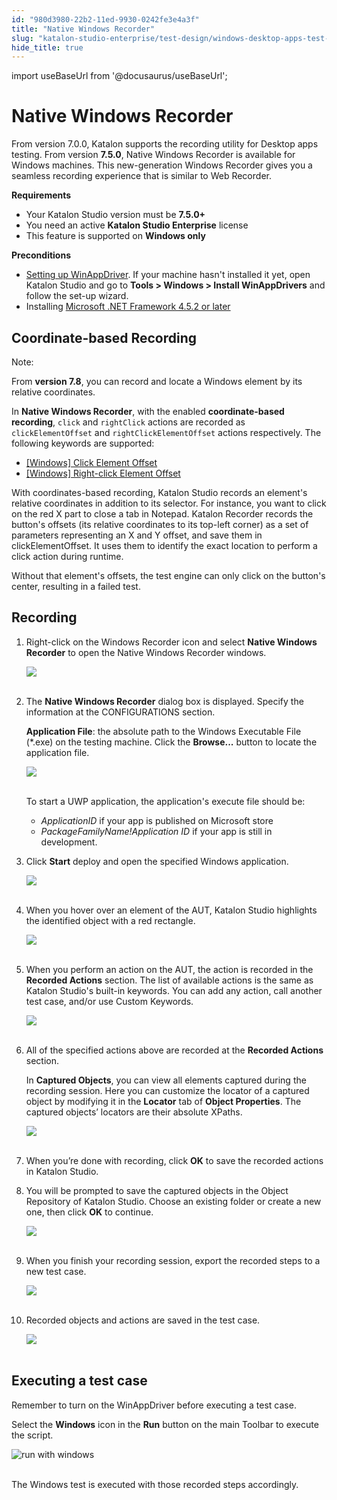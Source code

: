 ```yaml
---
id: "980d3980-22b2-11ed-9930-0242fe3e4a3f"
title: "Native Windows Recorder"
slug: "katalon-studio-enterprise/test-design/windows-desktop-apps-test-design/windows-record-and-spy-utilities/native-windows-recorder"
hide_title: true
---
```

import useBaseUrl from '@docusaurus/useBaseUrl';


# <a id="id" class="anchor_top_offset"/><a id="ariaid-title1" class="anchor_top_offset"/>Native Windows Recorder

<p xmlns="http://www.w3.org/1999/xhtml" className="p">From version 7.0.0, Katalon supports the recording utility for   Desktop apps testing. From version <strong className="ph b">7.5.0</strong>, Native   Windows Recorder is available for Windows machines. This   new-generation Windows Recorder gives you a seamless recording   experience that is similar to Web Recorder.</p> 
<p xmlns="http://www.w3.org/1999/xhtml" className="p">   <strong className="ph b">Requirements</strong> </p> 
<ul xmlns="http://www.w3.org/1999/xhtml" className="ul"><li className="li">Your Katalon Studio version must be     <strong className="ph b">7.5.0+</strong>   </li><li className="li">You need an active <strong className="ph b">Katalon Studio Enterprise</strong>     license</li><li className="li">This feature is supported on <strong className="ph b">Windows only</strong>   </li></ul> 
<p xmlns="http://www.w3.org/1999/xhtml" className="p">   <strong className="ph b">Preconditions</strong> </p> 
<ul xmlns="http://www.w3.org/1999/xhtml" className="ul"><li className="li"><a className="xref" href="/docs/katalon-studio-enterprise/create-tests-and-projects/configure-test-cases/windows-desktop-apps-testing/set-up-winappdriver">Setting       up WinAppDriver</a>. If your machine hasn't installed it yet, open     Katalon Studio and go to <strong className="ph b">Tools &gt; Windows &gt; Install       WinAppDrivers</strong> and follow the set-up wizard.</li><li className="li">Installing <a className="xref j-external-link" href="https://dotnet.microsoft.com/download/dotnet-framework/net452" target="_blank">Microsoft       .NET Framework 4.5.2 or later</a>   </li></ul> 
    

## <a id="id_1" class="anchor_top_offset"/>Coordinate-based Recording

    
      
<div xmlns="http://www.w3.org/1999/xhtml" className="note note note_note"><span className="note__title">Note:</span> 
  <p className="p">From <strong className="ph b">version 7.8</strong>, you can record and locate a
    Windows element by its relative coordinates.</p>
</div>
      
<p xmlns="http://www.w3.org/1999/xhtml" className="p">In <strong className="ph b">Native Windows Recorder</strong>, with the enabled   <strong className="ph b">coordinate-based recording</strong>, <code className="ph codeph">click</code> and   <code className="ph codeph">rightClick</code> actions are recorded as   <code className="ph codeph">clickElementOffset</code> and   <code className="ph codeph">rightClickElementOffset</code> actions respectively. The   following keywords are supported:</p> 
      
<ul xmlns="http://www.w3.org/1999/xhtml" className="ul">   <li className="li">     <a className="xref" href="/docs/katalon-studio-enterprise/keywords/windows-keywords/windows-click-element-offset">[Windows]       Click Element Offset</a>   </li>   <li className="li">     <a className="xref" href="/docs/katalon-studio-enterprise/keywords/windows-keywords/windows-right-click-element-offset">[Windows]       Right-click Element Offset</a>   </li> </ul> 
      
<p xmlns="http://www.w3.org/1999/xhtml" className="p">With coordinates-based recording, Katalon Studio records an   element's relative coordinates in addition to its selector. For   instance, you want to click on the red X part to close a tab in   Notepad. Katalon Recorder records the button's offsets (its   relative coordinates to its top-left corner) as a set of parameters   representing an X and Y offset, and save them in   clickElementOffset. It uses them to identify the exact location to   perform a click action during runtime.</p> 
      
<p xmlns="http://www.w3.org/1999/xhtml" className="p">Without that element's offsets, the test engine can only click   on the button's center, resulting in a failed test.</p> 
    
  

## <a id="id_2" class="anchor_top_offset"/>Recording

<ol xmlns="http://www.w3.org/1999/xhtml" className="ol"><li className="li">     <p className="p">Right-click on the Windows Recorder icon and select       <strong className="ph b">Native Windows Recorder</strong> to open the Native Windows       Recorder windows.</p>     <p className="p">       <img className="image" src={useBaseUrl("https://github.com/katalon-studio/docs-images/raw/master/katalon-studio/docs/native-windows-recorder/open.png")} /><br /><br />     </p>   </li><li className="li">     <p className="p">The <strong className="ph b">Native Windows Recorder</strong> dialog box is       displayed. Specify the information at the CONFIGURATIONS       section.</p>     <p className="p">       <strong className="ph b">Application File</strong>: the absolute path to the       Windows Executable File (*.exe) on the testing machine. Click the       <strong className="ph b">Browse...</strong> button to locate the application       file.</p>     <p className="p">       <img className="image" src={useBaseUrl("https://github.com/katalon-studio/docs-images/raw/master/katalon-studio/docs/native-windows-recorder/app-file.png")} /><br /><br />     </p>     <p className="p">To start a UWP application, the application's execute file       should be:</p>     <ul className="ul"><li className="li">         <em className="ph i">ApplicationID</em> if your app is published on Microsoft         store</li><li className="li">         <em className="ph i">PackageFamilyName!Application ID</em> if your app is still         in development.</li></ul>   </li><li className="li">     <p className="p">Click <strong className="ph b">Start</strong> deploy and open the specified       Windows application.</p>     <p className="p">       <img className="image" src={useBaseUrl("https://github.com/katalon-studio/docs-images/raw/master/katalon-studio/docs/native-windows-recorder/action-bar.png")} /><br /><br />     </p>   </li><li className="li">     <p className="p">When you hover over an element of the AUT, Katalon Studio       highlights the identified object with a red rectangle.</p>     <p className="p">       <img className="image" src={useBaseUrl("https://github.com/katalon-studio/docs-images/raw/master/katalon-studio/docs/native-windows-recorder/hover-highlight.png")} /><br /><br />     </p>   </li><li className="li">     <p className="p">When you perform an action on the AUT, the action is recorded in       the <strong className="ph b">Recorded Actions</strong> section. The list of       available actions is the same as Katalon Studio's built-in       keywords. You can add any action, call another test case, and/or       use Custom Keywords.</p>     <p className="p">       <img className="image" src={useBaseUrl("https://github.com/katalon-studio/docs-images/raw/master/katalon-studio/docs/native-windows-recorder/recorded-actions.png")} /><br /><br />     </p>   </li><li className="li">     <p className="p">All of the specified actions above are recorded at the       <strong className="ph b">Recorded Actions</strong> section.</p>     <p className="p">In <strong className="ph b">Captured Objects</strong>, you can view all elements       captured during the recording session. Here you can customize the       locator of a captured object by modifying it in the       <strong className="ph b">Locator</strong> tab of <strong className="ph b">Object Properties</strong>.       The captured objects’ locators are their absolute XPaths.</p>     <p className="p">       <img className="image" src={useBaseUrl("https://github.com/katalon-studio/docs-images/raw/master/katalon-studio/docs/native-windows-recorder/captured-objects.png")} /><br /><br />     </p>   </li><li className="li">     <p className="p">When you’re done with recording, click <strong className="ph b">OK</strong>       to save the recorded actions in Katalon Studio.</p>   </li><li className="li">     <p className="p">You will be prompted to save the captured objects in the Object       Repository of Katalon Studio. Choose an existing folder or create a       new one, then click <strong className="ph b">OK</strong> to continue.</p>     <p className="p">       <img className="image" height={258} src={useBaseUrl("https://github.com/katalon-studio/docs-images/raw/master/katalon-studio/docs/record-windows-actions/Step9.png")} width={267} /><br /><br />     </p>   </li><li className="li">     <p className="p">When you finish your recording session, export the recorded       steps to a new test case.</p>     <p className="p">       <img className="image" height={197} src={useBaseUrl("https://github.com/katalon-studio/docs-images/raw/master/katalon-studio/docs/record-windows-actions/Export-new-TC.png")} width={494} /><br /><br />     </p>   </li><li className="li">     <p className="p">  Recorded objects and actions are saved in the test case.</p>     <p className="p">       <img className="image" height={191} src={useBaseUrl("https://github.com/katalon-studio/docs-images/raw/master/katalon-studio/docs/record-windows-actions/test-case.png")} width={609} /><br /><br />     </p>   </li></ol> 

## <a id="id_3" class="anchor_top_offset"/>Executing a test case

<p xmlns="http://www.w3.org/1999/xhtml" className="p">Remember to turn on the WinAppDriver before executing a test   case.</p> 
<p xmlns="http://www.w3.org/1999/xhtml" className="p">Select the <strong className="ph b">Windows</strong> icon in the   <strong className="ph b">Run</strong> button on the main Toolbar to execute the   script.</p> 
<p xmlns="http://www.w3.org/1999/xhtml" className="p">   <img className="image" src={useBaseUrl("https://github.com/katalon-studio/docs-images/raw/master/katalon-studio/docs/record-windows-actions/run-with-windows.png")} width={250} alt="run with windows" /><br /><br /> </p> 
<p xmlns="http://www.w3.org/1999/xhtml" className="p">The Windows test is executed with those recorded steps   accordingly.</p> 
